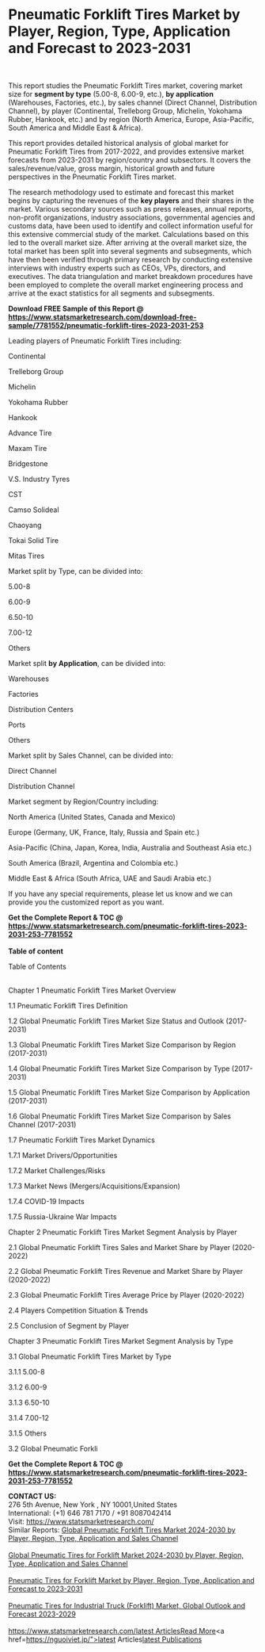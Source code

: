 <h1>Pneumatic Forklift Tires Market by Player, Region, Type, Application and Forecast to 2023-2031</h1><br/><p>This report studies the Pneumatic Forklift Tires market, covering market size for <strong>segment by type</strong> (5.00-8, 6.00-9, etc.), <strong>by application</strong> (Warehouses, Factories, etc.), by sales channel (Direct Channel, Distribution Channel), by player (Continental, Trelleborg Group, Michelin, Yokohama Rubber, Hankook, etc.) and by region (North America, Europe, Asia-Pacific, South America and Middle East & Africa).</p><p>This report provides detailed historical analysis of global market for Pneumatic Forklift Tires from 2017-2022, and provides extensive market forecasts from 2023-2031 by region/country and subsectors. It covers the sales/revenue/value, gross margin, historical growth and future perspectives in the Pneumatic Forklift Tires market.</p><p>The research methodology used to estimate and forecast this market begins by capturing the revenues of the <strong>key players</strong> and their shares in the market. Various secondary sources such as press releases, annual reports, non-profit organizations, industry associations, governmental agencies and customs data, have been used to identify and collect information useful for this extensive commercial study of the market. Calculations based on this led to the overall market size. After arriving at the overall market size, the total market has been split into several segments and subsegments, which have then been verified through primary research by conducting extensive interviews with industry experts such as CEOs, VPs, directors, and executives. The data triangulation and market breakdown procedures have been employed to complete the overall market engineering process and arrive at the exact statistics for all segments and subsegments.</p><p><strong>Download FREE Sample of this Report @ <a href="https://www.statsmarketresearch.com/download-free-sample/7781552/pneumatic-forklift-tires-2023-2031-253">https://www.statsmarketresearch.com/download-free-sample/7781552/pneumatic-forklift-tires-2023-2031-253</a></strong></p><p>Leading players of Pneumatic Forklift Tires including:</p><p>Continental</p><p>Trelleborg Group</p><p>Michelin</p><p>Yokohama Rubber</p><p>Hankook</p><p>Advance Tire</p><p>Maxam Tire</p><p>Bridgestone</p><p>V.S. Industry Tyres</p><p>CST</p><p>Camso Solideal</p><p>Chaoyang</p><p>Tokai Solid Tire</p><p>Mitas Tires</p><p>Market split by Type, can be divided into:</p><p>5.00-8</p><p>6.00-9</p><p>6.50-10</p><p>7.00-12</p><p>Others</p><p>Market split <strong>by Application</strong>, can be divided into:</p><p>Warehouses</p><p>Factories</p><p>Distribution Centers</p><p>Ports</p><p>Others</p><p>Market split by Sales Channel, can be divided into:</p><p>Direct Channel</p><p>Distribution Channel</p><p>Market segment by Region/Country including:</p><p>North America (United States, Canada and Mexico)</p><p>Europe (Germany, UK, France, Italy, Russia and Spain etc.)</p><p>Asia-Pacific (China, Japan, Korea, India, Australia and Southeast Asia etc.)</p><p>South America (Brazil, Argentina and Colombia etc.)</p><p>Middle East & Africa (South Africa, UAE and Saudi Arabia etc.)</p><p>If you have any special requirements, please let us know and we can provide you the customized report as you want.</p><div><b>Get the Complete Report & TOC @ <a href="https://www.statsmarketresearch.com/pneumatic-forklift-tires-2023-2031-253-7781552">https://www.statsmarketresearch.com/pneumatic-forklift-tires-2023-2031-253-7781552</a></b></div><br><b>Table of content</b><p>Table of Contents<br />
 
 <br />
 
 Chapter 1 Pneumatic Forklift Tires Market Overview<br />
 
  1.1 Pneumatic Forklift Tires Definition<br />
 
  1.2 Global Pneumatic Forklift Tires Market Size Status and Outlook (2017-2031)<br />
 
  1.3 Global Pneumatic Forklift Tires Market Size Comparison by Region (2017-2031)<br />
 
  1.4 Global Pneumatic Forklift Tires Market Size Comparison by Type (2017-2031)<br />
 
  1.5 Global Pneumatic Forklift Tires Market Size Comparison by Application (2017-2031)<br />
 
  1.6 Global Pneumatic Forklift Tires Market Size Comparison by Sales Channel (2017-2031)<br />
 
  1.7 Pneumatic Forklift Tires Market Dynamics<br />
 
  1.7.1 Market Drivers/Opportunities<br />
 
  1.7.2 Market Challenges/Risks<br />
 
  1.7.3 Market News (Mergers/Acquisitions/Expansion)<br />
 
  1.7.4 COVID-19 Impacts<br />
 
  1.7.5 Russia-Ukraine War Impacts<br />
 
 Chapter 2 Pneumatic Forklift Tires Market Segment Analysis by Player<br />
 
  2.1 Global Pneumatic Forklift Tires Sales and Market Share by Player (2020-2022)<br />
 
  2.2 Global Pneumatic Forklift Tires Revenue and Market Share by Player (2020-2022)<br />
 
  2.3 Global Pneumatic Forklift Tires Average Price by Player (2020-2022)<br />
 
  2.4 Players Competition Situation & Trends<br />
 
  2.5 Conclusion of Segment by Player<br />
 
 Chapter 3 Pneumatic Forklift Tires Market Segment Analysis by Type<br />
 
  3.1 Global Pneumatic Forklift Tires Market by Type<br />
 
  3.1.1 5.00-8<br />
 
  3.1.2 6.00-9<br />
 
  3.1.3 6.50-10<br />
 
  3.1.4 7.00-12<br />
 
  3.1.5 Others<br />
 
  3.2 Global Pneumatic Forkli<br><div><b>Get the Complete Report & TOC @ <a href="https://www.statsmarketresearch.com/pneumatic-forklift-tires-2023-2031-253-7781552">https://www.statsmarketresearch.com/pneumatic-forklift-tires-2023-2031-253-7781552</a></b></div></p> <b>CONTACT US:</b><br>276 5th Avenue, New York , NY 10001,United States<br>International: (+1) 646 781 7170 / +91 8087042414<br>Visit: <a href="https://www.statsmarketresearch.com/">https://www.statsmarketresearch.com/</a><br>Similar Reports: <a href="https://www.statsmarketresearch.com/pneumatic-forklift-tires-2023-2031-253-7781552">Global Pneumatic Forklift Tires Market 2024-2030 by Player, Region, Type, Application and Sales Channel</a><br/><br/><a href="https://www.statsmarketresearch.com/pneumatic-forklift-tires-2023-2031-253-7781552">Global Pneumatic Tires for Forklift Market 2024-2030 by Player, Region, Type, Application and Sales Channel</a><br/><br/><a href="https://www.statsmarketresearch.com/pneumatic-forklift-tires-2023-2031-253-7781552">Pneumatic Tires for Forklift Market by Player, Region, Type, Application and Forecast to 2023-2031 </a><br/><br/><a href="https://www.statsmarketresearch.com/pneumatic-forklift-tires-2023-2031-253-7781552">Pneumatic Tires for Industrial Truck (Forklift) Market, Global Outlook and Forecast 2023-2029</a><br/><br/><a href="https://gyeongbokgung.com">https://www.statsmarketresearch.com/</a><a href="https://hallyeomaritime.com">latest Articles</a><a href="https://jingwansa.com">Read More</a><a href=https://nguoiviet.jp/">latest Articles</a><a href="https://www.intelmarketresearch.com/">latest Publications</a>